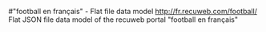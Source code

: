 #"football en français" - Flat file data model
http://fr.recuweb.com/football/
Flat JSON file data model of the recuweb portal "football en français"
